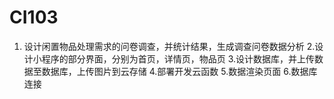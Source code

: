 # CI103
1. 设计闲置物品处理需求的问卷调查，并统计结果，生成调查问卷数据分析
2.设计小程序的部分界面，分别为首页，详情页，物品页
3.设计数据库，并上传数据至数据库，上传图片到云存储
4.部署开发云函数
5.数据渲染页面
6.数据库连接
